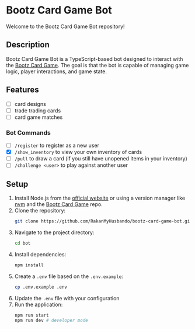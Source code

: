 # Bootz Card Game Bot

Welcome to the Bootz Card Game Bot repository!

## Description
Bootz Card Game Bot is a TypeScript-based bot designed to interact with the [Bootz Card Game](https://github.com/RakanMyHusbando/bootz-card-game). The goal is that the bot is capable of managing game logic, player interactions, and game state. 

## Features
- [ ] card designs
- [ ] trade trading cards
- [ ] card game matches

### Bot Commands
- [ ] `/register` to register as a new user
- [x] `/show_inventory` to view your own inventory of cards
- [ ] `/pull` to draw a card (if you still have unopened items in your inventory)
- [ ] `/challenge <user>` to play against another user 

## Setup

1. Install Node.js from the [official website](https://nodejs.org/) or using a version manager like [nvm](https://github.com/nvm-sh/nvm) and the [Bootz Card Game](https://github.com/RakanMyHusbando/bootz-card-game) repo.
2. Clone the repository:
   ```sh
   git clone https://github.com/RakanMyHusbando/bootz-card-game-bot.git bot
   ```
3. Navigate to the project directory:
   ```sh
   cd bot
   ```
3. Install dependencies:
    ```sh
    npm install
    ```
4. Create a `.env` file based on the `.env.example`:
    ```sh
    cp .env.example .env
    ```
5. Update the `.env` file with your configuration
6. Run the application:
    ```sh
    npm run start
    npm run dev # developer mode
    ```
